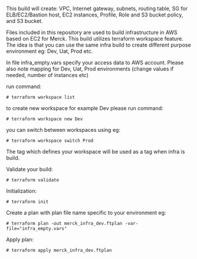This build will create: 
VPC, Internet gateway, subnets, routing table, SG for ELB/EC2/Bastion host, EC2 instances, Profile, Role and S3 bucket policy, and S3 bucket.


Files included in this repository are used to build infrastructure in AWS based on EC2 for Merck.
This build utilizes terraform workspace feature.
The idea is that you can use the same infra build to create different purpose environment eg: Dev, Uat, Prod etc.

In file infra_empty.vars specify your access data to AWS account. Please also note mapping for Dev, Uat, Prod environments (change values if needed, number of instances etc)


run command:
  
    # terraform workspace list     

to create new workspace for example Dev  please run command:
  
    # terraform workspace new Dev

you can switch between workspaces using eg:
  
    # terraform workspace switch Prod
  
The tag which defines your workspace will be used as a tag when infra is build.

Validate your build:
  
    # terraform validate

Initialization:
  
    # terraform init

Create a plan with plan file name specific to your environment eg:
  
    # terraform plan -out merck_infra_dev.ftplan -var-file="infra_empty.vars"
  
Apply plan:
  
    # terraform apply merck_infra_dev.ftplan
